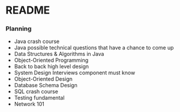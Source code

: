 # README

### Planning
- Java crash course
- Java possible technical questions that have a chance to come up
- Data Structures & Algorithms in Java
- Object-Oriented Programming
- Back to back high level design
- System Design Interviews component must know
- Object-Oriented Design
- Database Schema Design
- SQL crash course
- Testing fundamental
- Network 101